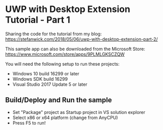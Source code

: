 # UWP with Desktop Extension Tutorial - Part 1

Sharing the code for the tutorial from my blog: https://stefanwick.com/2018/05/06/uwp-with-desktop-extension-part-2/

This sample app can also be downloaded from the Microsoft Store:
https://www.microsoft.com/store/apps/9PLMLGKSCZQW

You will need the following setup to run these projects:
- Windows 10 build 16299 or later
- Windows SDK build 16299
- Visual Studio 2017 Update 5 or later


Build/Deploy and Run the sample
-------------------------------
 - Set "Package" project as Startup project in VS solution explorer
 - Select x86 or x64 platform (change from AnyCPU)
 - Press F5 to run!
 